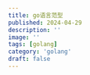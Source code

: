 ```yaml
---
title: go语言范型
published: 2024-04-29
description: ''
image: ''
tags: [golang]
category: 'golang'
draft: false 
---
```



